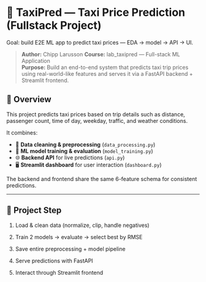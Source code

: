 # 🚕 TaxiPred — Taxi Price Prediction (Fullstack Project)

Goal: build E2E ML app to predict taxi prices — EDA → model → API → UI. 

> **Author:** Chipp Larusson
> **Course:** lab_taxipred — Full-stack ML Application  
> **Purpose:** Build an end-to-end system that predicts taxi trip prices using real-world-like features and serves it via a FastAPI backend + Streamlit frontend.

## 📘 Overview

This project predicts taxi prices based on trip details such as distance, passenger count, time of day, weekday, traffic, and weather conditions.  

It combines:
- 🧹 **Data cleaning & preprocessing** (`data_processing.py`)
- 🤖 **ML model training & evaluation** (`model_training.py`)
- 🌐 **Backend API** for live predictions (`api.py`)
- 🖥️ **Streamlit dashboard** for user interaction (`dashboard.py`)

The backend and frontend share the same 6-feature schema for consistent predictions.


---

## 📂 Project Step

1. Load & clean data (normalize, clip, handle negatives)

2. Train 2 models → evaluate → select best by RMSE

3. Save entire preprocessing + model pipeline

4. Serve predictions with FastAPI

5. Interact through Streamlit frontend
